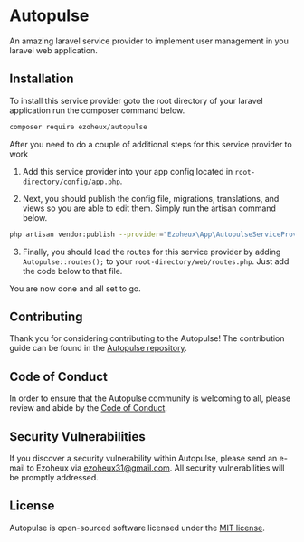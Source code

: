 # Autopulse

An amazing laravel service provider to implement user management in you laravel web application.

## Installation

To install this service provider goto the root directory of your laravel application run the composer command below.

```sh
composer require ezoheux/autopulse
```

After you need to do a couple of additional steps for this service provider to work

1. Add this service provider into your app config located in `root-directory/config/app.php`.

2. Next, you should publish the config file, migrations, translations, and views so you are able to edit them. Simply run the artisan command below.

```sh
php artisan vendor:publish --provider="Ezoheux\App\AutopulseServiceProvider"
```

3. Finally, you should load the routes for this service provider by adding `Autopulse::routes();` to your `root-directory/web/routes.php`. Just add the code below to that file.

You are now done and all set to go.

## Contributing

Thank you for considering contributing to the Autopulse! The contribution guide can be found in the [Autopulse repository](https://github.com/ezoheux/autopulse/blob/master/CONTRIBUTING.md).

## Code of Conduct

In order to ensure that the Autopulse community is welcoming to all, please review and abide by the [Code of Conduct](https://github.com/ezoheux/autopulse/blob/master/CODE_OF_CONDUCT.md).

## Security Vulnerabilities

If you discover a security vulnerability within Autopulse, please send an e-mail to Ezoheux via [ezoheux31@gmail.com](mailto:ezoheux31@gmail.com). All security vulnerabilities will be promptly addressed.

## License

Autopulse is open-sourced software licensed under the [MIT license](https://opensource.org/licenses/MIT).
